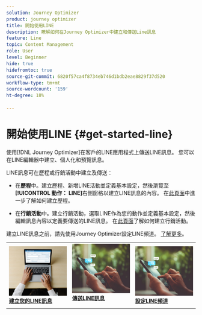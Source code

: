 ```yaml
---
solution: Journey Optimizer
product: journey optimizer
title: 開始使用LINE
description: 瞭解如何在Journey Optimizer中建立和傳送Line訊息
feature: Line
topic: Content Management
role: User
level: Beginner
hide: true
hidefromtoc: true
source-git-commit: 6820f57ca4f8734eb746d1bdb2eae8829f37d520
workflow-type: tm+mt
source-wordcount: '159'
ht-degree: 18%

---
```


# 開始使用LINE {#get-started-line}

使用[!DNL Journey Optimizer]在客戶的LINE應用程式上傳送LINE訊息。 您可以在LINE編輯器中建立、個人化和預覽訊息。

LINE訊息可在歷程或行銷活動中建立及傳送：

* 在&#x200B;**歷程**&#x200B;中。建立歷程、新增LINE活動並定義基本設定，然後瀏覽至&#x200B;**[!UICONTROL 動作： LINE]**&#x200B;右側窗格以建立LINE訊息的內容。 在[此頁面](../building-journeys/journey-gs.md)中進一步了解如何建立歷程。

* 在&#x200B;**行銷活動**&#x200B;中。建立行銷活動，選取LINE作為您的動作並定義基本設定，然後編輯訊息內容以定義要傳送的LINE訊息。 在[此頁面](../campaigns/create-campaign.md#configure)了解如何建立行銷活動。

建立LINE訊息之前，請先使用Journey Optimizer設定LINE頻道。 [了解更多](line-configuration.md)。

<table style="table-layout:fixed"><tr style="border: 0;">
<td>
<a href="create-line.md">
<img alt="銷售機會" src="../assets/do-not-localize/sms-create.jpeg">
</a>
<div><a href="create-line.md"><strong>建立您的LINE訊息</strong>
</div>
</td>
<td>
<a href="send-line.md">
<img alt="不頻繁" src="../assets/do-not-localize/sms-sending.jpg">
</a>
<div>
<a href="send-line.md"><strong>傳送LINE訊息</strong></a>
</div>
<p></td>
<td>
<a href="line-configuration.md">
<img alt="不頻繁" src="../assets/do-not-localize/sms-sending.jpg">
<div>
<a href="line-configuration.md"><strong>設定LINE頻道</strong>
</a>
</div>
</td>
</tr></table>

